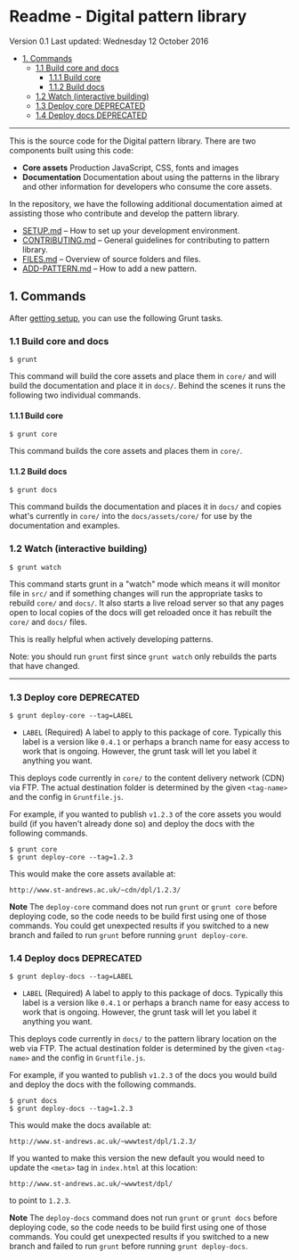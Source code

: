 # Readme - Digital pattern library

Version 0.1
Last updated: Wednesday 12 October 2016

<!-- MarkdownTOC -->

- [1. Commands](#1-commands)
  - [1.1 Build core and docs](#11-build-core-and-docs)
    - [1.1.1 Build core](#111-build-core)
    - [1.1.2 Build docs](#112-build-docs)
  - [1.2 Watch \(interactive building\)](#12-watch-interactive-building)
  - [1.3 Deploy core DEPRECATED](#13-deploy-core-deprecated)
  - [1.4 Deploy docs DEPRECATED](#14-deploy-docs-deprecated)

<!-- /MarkdownTOC -->


---

This is the source code for the Digital pattern library. There are two 
components built using this code: 

* **Core assets** Production JavaScript, CSS, fonts and images
* **Documentation** Documentation about using the patterns in the library and 
  other information for developers who consume the core assets. 

In the repository, we have the following additional documentation aimed at 
assisting those who contribute and develop the pattern library.

* [SETUP.md](SETUP.md) – How to set up your development environment.
* [CONTRIBUTING.md](CONTRIBUTING.md) – General guidelines for contributing to
   pattern library.
* [FILES.md](FILES.md) – Overview of source folders and files.
* [ADD-PATTERN.md](ADD-PATTERN.md) – How to add a new pattern.




## 1. Commands

After [getting setup](SETUP.md), you can use the following Grunt tasks.

### 1.1 Build core and docs

```
$ grunt
```

This command will build the core assets and place them in `core/` and will 
build the documentation and place it in `docs/`. Behind the scenes it runs the
following two individual commands. 


#### 1.1.1 Build core

```
$ grunt core
```

This command builds the core assets and places them in `core/`.


#### 1.1.2 Build docs

```
$ grunt docs
```

This command builds the documentation and places it in `docs/` and copies
what's currently in `core/` into the `docs/assets/core/` for use by the
documentation and examples.


### 1.2 Watch (interactive building)

```
$ grunt watch
```

This command starts grunt in a "watch" mode which means it will monitor file
in `src/` and if something changes will run the appropriate tasks to rebuild
`core/` and `docs/`. It also starts a live reload server so that any pages
open to local copies of the docs will get reloaded once it has rebuilt the
`core/` and `docs/` files. 

This is really helpful when actively developing patterns.

Note: you should run `grunt` first since `grunt watch` only rebuilds the 
parts that have changed. 



---

### 1.3 Deploy core DEPRECATED

```
$ grunt deploy-core --tag=LABEL
```

* `LABEL` (Required) A label to apply to this package of core. 
   Typically this label is a version like `0.4.1` or perhaps a branch name
   for easy access to work that is ongoing. However, the grunt task will let 
   you label it anything you want.

This deploys code currently in `core/` to the content delivery network (CDN)
via FTP. The actual destination folder is determined by the given `<tag-name>`
and the config in `Gruntfile.js`. 

For example, if you wanted to publish `v1.2.3` of the core assets you would 
build (if you haven't already done so) and deploy the docs with the following 
commands.

```
$ grunt core
$ grunt deploy-core --tag=1.2.3
```

This would make the core assets available at: 

```
http://www.st-andrews.ac.uk/~cdn/dpl/1.2.3/
```

**Note** The `deploy-core` command does not run `grunt` or `grunt core` 
before deploying code, so the code needs to be build first using one of those 
commands. You could get unexpected results if you switched to a new branch and 
failed to run `grunt` before running `grunt deploy-core`.


### 1.4 Deploy docs DEPRECATED

```
$ grunt deploy-docs --tag=LABEL
```

* `LABEL` (Required) A label to apply to this package of docs. 
   Typically this label is a version like `0.4.1` or perhaps a branch name
   for easy access to work that is ongoing. However, the grunt task will let 
   you label it anything you want.

This deploys code currently in `docs/` to the pattern library location on the
web via FTP. The actual destination folder is determined by the given 
`<tag-name>` and the config in `Gruntfile.js`. 

For example, if you wanted to publish `v1.2.3` of the docs you would build and
deploy the docs with the following commands.

```
$ grunt docs
$ grunt deploy-docs --tag=1.2.3
```

This would make the docs available at: 

```
http://www.st-andrews.ac.uk/~wwwtest/dpl/1.2.3/
```

If you wanted to make this version the new default you would need to update 
the `<meta>` tag in `index.html` at this location: 
```
http://www.st-andrews.ac.uk/~wwwtest/dpl/
```

to point to `1.2.3`.

**Note** The `deploy-docs` command does not run `grunt` or `grunt docs` 
before deploying code, so the code needs to be build first using one of those 
commands. You could get unexpected results if you switched to a new branch and 
failed to run `grunt` before running `grunt deploy-docs`.




